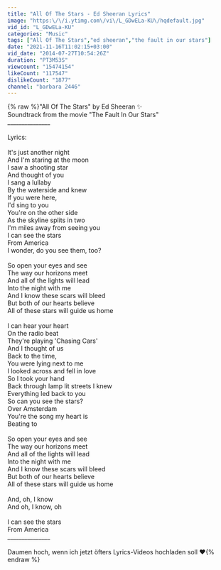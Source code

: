 ```yaml
---
title: "All Of The Stars - Ed Sheeran Lyrics"
image: "https:\/\/i.ytimg.com\/vi\/L_GDwELa-KU\/hqdefault.jpg"
vid_id: "L_GDwELa-KU"
categories: "Music"
tags: ["All Of The Stars","ed sheeran","the fault in our stars"]
date: "2021-11-16T11:02:15+03:00"
vid_date: "2014-07-27T10:54:26Z"
duration: "PT3M53S"
viewcount: "15474154"
likeCount: "117547"
dislikeCount: "1877"
channel: "barbara 2446"
---
```

{% raw %}&quot;All Of The Stars&quot; by Ed Sheeran ✨<br />Soundtrack from the movie &quot;The Fault In Our Stars&quot;<br />_______________<br /><br /> Lyrics:<br /><br /> It's just another night<br /> And I'm staring at the moon<br /> I saw a shooting star<br /> And thought of you<br /> I sang a lullaby<br /> By the waterside and knew<br /> If you were here,<br /> I'd sing to you<br /> You're on the other side<br /> As the skyline splits in two<br /> I'm miles away from seeing you<br /> I can see the stars<br /> From America<br /> I wonder, do you see them, too?<br /><br /> So open your eyes and see<br /> The way our horizons meet<br /> And all of the lights will lead<br /> Into the night with me<br /> And I know these scars will bleed<br /> But both of our hearts believe<br /> All of these stars will guide us home<br /><br /> I can hear your heart<br /> On the radio beat<br /> They're playing 'Chasing Cars'<br /> And I thought of us<br /> Back to the time,<br /> You were lying next to me<br /> I looked across and fell in love<br /> So I took your hand<br /> Back through lamp lit streets I knew<br /> Everything led back to you<br /> So can you see the stars?<br /> Over Amsterdam<br /> You're the song my heart is<br /> Beating to<br /><br /> So open your eyes and see<br /> The way our horizons meet<br /> And all of the lights will lead<br /> Into the night with me<br /> And I know these scars will bleed<br /> But both of our hearts believe<br /> All of these stars will guide us home<br /><br /> And, oh, I know<br /> And oh, I know, oh<br /><br /> I can see the stars<br /> From America<br /> _______________<br /><br /> Daumen hoch, wenn ich jetzt öfters Lyrics-Videos hochladen soll ❤️{% endraw %}
